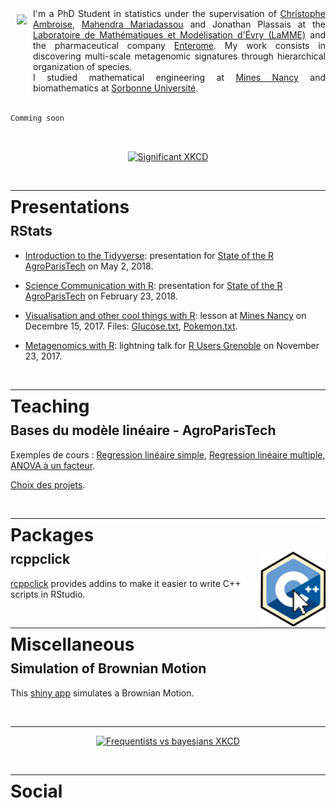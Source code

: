 <head>
<link href="web-fonts-with-css/css/fontawesome-all.css" rel="stylesheet">
<link rel="icon" type="image/png" href="/img/favicon.ico">
</head>

<div align="justify">
<img src="https://github.com/abichat/abichat.github.io/blob/master/img/pp.png?raw=true" align="left" height=140 hspace=10 vspace = 10/> 
I'm a PhD Student in statistics under the supervisation of <a href="http://www.math-evry.cnrs.fr/members/Cambroise/welcome" target="_blank">Christophe Ambroise</a>, <a href="http://mig.jouy.inra.fr/?q=fr/mariadassou" target="_blank">Mahendra Mariadassou</a> and Jonathan Plassais at the <a href="http://www.math-evry.cnrs.fr/doku.php" target="_blank">Laboratoire de Mathématiques et Modélisation d'Évry (LaMME)</a> and the pharmaceutical company <a href="http://www.enterome.com" target="_blank">Enterome</a>. My work consists in discovering multi-scale metagenomic signatures through hierarchical organization of species. <br>
I studied mathematical engineering at <a href="https://mines-nancy.univ-lorraine.fr" target="_blank">Mines Nancy</a> and biomathematics at <a href="https://www.sorbonne-universite.fr" target="_blank">Sorbonne Université</a>.
</div>

<br>

```markdown
Comming soon
```
<center>
  <i class="fas fa-cog fa-spin" fa-3x></i><i class="fas fa-cog fa-spin-reverse" fa-3x></i><i class="fas fa-cog fa-spin" fa-3x></i>
</center>
  
<br>

<p align="center">
  <a href="https://xkcd.com" target="_blank">  
    <img src="https://imgs.xkcd.com/comics/significant.png" alt="Significant XKCD">
  </a>
</p>

<br>

---
<div style = "margin-top: -30px"></div>

# Presentations

<div style = "margin-top: -20px"></div>

## RStats

* <a href="https://abichat.github.io/Slides/IntroTidyverseSOTR/IntroTidyverseSOTR.html#1" target="_blank">Introduction to the Tidyverse</a>: presentation for <a href="https://stateofther.github.io" target="_blank">State of the R AgroParisTech</a> on May 2, 2018.


* <a href="abichat.github.io/Slides/ScienceCommunicationSOTR/ScienceCommunicationSOTR.html" target="_blank">Science Communication with R</a>: presentation for <a href="https://stateofther.github.io" target="_blank">State of the R AgroParisTech</a> on February 23, 2018.


* <a href="https://abichat.github.io/Slides/FormationRMines/FormationRMines" target="_blank">Visualisation and other cool things with R</a>: lesson at <a href="http://mines-nancy.univ-lorraine.fr/" target="_blank">Mines Nancy</a> on Decembre 15, 2017. Files: <a href="https://abichat.github.io/Slides/FormationRMines/Glucose.txt" target="_blank">Glucose.txt</a>, <a href="https://abichat.github.io/Slides/FormationRMines/Pokemon.txt" target="_blank">Pokemon.txt</a>.


* <a href="https://abichat.github.io/Slides/MetagenomicsRGrenoble/MetagenomicsRGrenoble" target="_blank">Metagenomics with R</a>: lightning talk for <a href="https://r-in-grenoble.github.io/index.html" target="_blank">R Users Grenoble</a> on November 23, 2017.

<br>

---
<div style = "margin-top: -30px"></div>

# Teaching

<div style = "margin-top: -20px"></div>

## Bases du modèle linéaire - AgroParisTech

Exemples de cours : <a href="https://abichat.github.io/Slides/AgroBasesDuModeleLineaire/Chap1.html#1" target="_blank">Regression linéaire simple</a>, <a href="https://abichat.github.io/Slides/AgroBasesDuModeleLineaire/Chap2.html#1" target="_blank">Regression linéaire multiple</a>, <a href="https://abichat.github.io/Slides/AgroBasesDuModeleLineaire/Chap3.html#1" target="_blank">ANOVA à un facteur</a>.

<a href="https://abichat.github.io/Slides/AgroBasesDuModeleLineaire/ChoixProjet2A.html" target="_blank">Choix des projets</a>.

<br>

---
<div style = "margin-top: -30px"></div>

# Packages

<div style = "margin-top: -20px"></div>

## rcppclick <img src="https://github.com/abichat/rcppclick/blob/master/man/figures/logo.png?raw=true" align="right" height=120/>

<a href="https://github.com/abichat/rcppclick" target="_blank">rcppclick</a> provides addins to make it easier to write C++ scripts in RStudio. 

<br>

---
<div style = "margin-top: -30px"></div>

# Miscellaneous

<div style = "margin-top: -20px"></div>

## Simulation of Brownian Motion

This <a href="https://abichat.shinyapps.io/BrownianMotion/" target="_blank">shiny app</a> simulates a Brownian Motion.

<br>

---

<p align="center">
  <a href="https://xkcd.com" target="_blank">  
    <img src="https://imgs.xkcd.com/comics/frequentists_vs_bayesians.png" alt="Frequentists vs bayesians XKCD">
  </a>
</p>

<br>

---
<div style = "margin-top: -30px"></div>

# Social


<center>
  <div class="fa-3x">
    <a href="https://www.linkedin.com/in/antoinebichat/" target="_blank" style="color: #000000"><i class="fab fa-linkedin"></i></a> &nbsp;
    <a href="https://github.com/abichat" target="_blank" style="color: #000000"><i class="fab fa-github"></i></a> &nbsp;
    <a href="https://stackoverflow.com/users/8031980" target="_blank" style="color: #000000"><i class="fab fa-stack-overflow"></i></a> &nbsp;
    <a href="https://twitter.com/_abichat" target="_blank" style="color: #000000"><i class="fab fa-twitter"></i></a> 
  </div>
</center>

